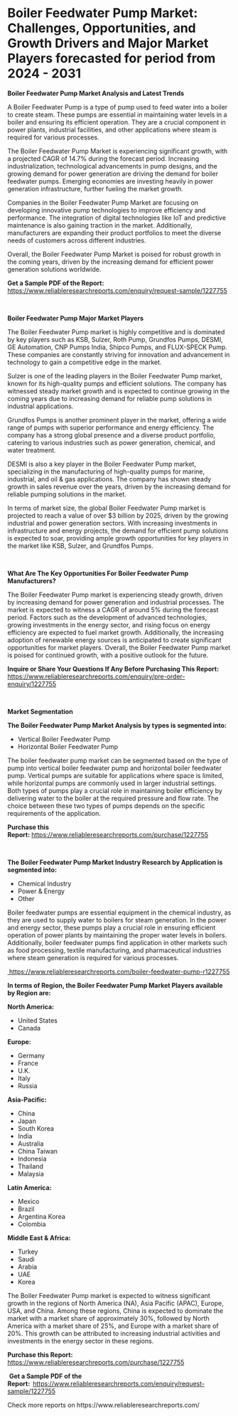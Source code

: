 <p><h1>Boiler Feedwater Pump Market: Challenges, Opportunities, and Growth Drivers and Major Market Players forecasted for period from 2024 - 2031</h1></p><p><strong>Boiler Feedwater Pump Market Analysis and Latest Trends</strong></p>
<p><p>A Boiler Feedwater Pump is a type of pump used to feed water into a boiler to create steam. These pumps are essential in maintaining water levels in a boiler and ensuring its efficient operation. They are a crucial component in power plants, industrial facilities, and other applications where steam is required for various processes.</p><p>The Boiler Feedwater Pump Market is experiencing significant growth, with a projected CAGR of 14.7% during the forecast period. Increasing industrialization, technological advancements in pump designs, and the growing demand for power generation are driving the demand for boiler feedwater pumps. Emerging economies are investing heavily in power generation infrastructure, further fueling the market growth.</p><p>Companies in the Boiler Feedwater Pump Market are focusing on developing innovative pump technologies to improve efficiency and performance. The integration of digital technologies like IoT and predictive maintenance is also gaining traction in the market. Additionally, manufacturers are expanding their product portfolios to meet the diverse needs of customers across different industries.</p><p>Overall, the Boiler Feedwater Pump Market is poised for robust growth in the coming years, driven by the increasing demand for efficient power generation solutions worldwide.</p></p>
<p><strong>Get a Sample PDF of the Report:&nbsp;</strong> <a href="https://www.reliableresearchreports.com/enquiry/request-sample/1227755">https://www.reliableresearchreports.com/enquiry/request-sample/1227755</a></p>
<p>&nbsp;</p>
<p><strong>Boiler Feedwater Pump Major Market Players</strong></p>
<p><p>The Boiler Feedwater Pump market is highly competitive and is dominated by key players such as KSB, Sulzer, Roth Pump, Grundfos Pumps, DESMI, GE Automation, CNP Pumps India, Shipco Pumps, and FLUX-SPECK Pump. These companies are constantly striving for innovation and advancement in technology to gain a competitive edge in the market.</p><p>Sulzer is one of the leading players in the Boiler Feedwater Pump market, known for its high-quality pumps and efficient solutions. The company has witnessed steady market growth and is expected to continue growing in the coming years due to increasing demand for reliable pump solutions in industrial applications.</p><p>Grundfos Pumps is another prominent player in the market, offering a wide range of pumps with superior performance and energy efficiency. The company has a strong global presence and a diverse product portfolio, catering to various industries such as power generation, chemical, and water treatment.</p><p>DESMI is also a key player in the Boiler Feedwater Pump market, specializing in the manufacturing of high-quality pumps for marine, industrial, and oil & gas applications. The company has shown steady growth in sales revenue over the years, driven by the increasing demand for reliable pumping solutions in the market.</p><p>In terms of market size, the global Boiler Feedwater Pump market is projected to reach a value of over $3 billion by 2025, driven by the growing industrial and power generation sectors. With increasing investments in infrastructure and energy projects, the demand for efficient pump solutions is expected to soar, providing ample growth opportunities for key players in the market like KSB, Sulzer, and Grundfos Pumps.</p></p>
<p>&nbsp;</p>
<p><strong>What Are The Key Opportunities For Boiler Feedwater Pump Manufacturers?</strong></p>
<p><p>The Boiler Feedwater Pump market is experiencing steady growth, driven by increasing demand for power generation and industrial processes. The market is expected to witness a CAGR of around 5% during the forecast period. Factors such as the development of advanced technologies, growing investments in the energy sector, and rising focus on energy efficiency are expected to fuel market growth. Additionally, the increasing adoption of renewable energy sources is anticipated to create significant opportunities for market players. Overall, the Boiler Feedwater Pump market is poised for continued growth, with a positive outlook for the future.</p></p>
<p><strong>Inquire or Share Your Questions If Any Before Purchasing This Report:</strong> <a href="https://www.reliableresearchreports.com/enquiry/pre-order-enquiry/1227755">https://www.reliableresearchreports.com/enquiry/pre-order-enquiry/1227755</a></p>
<p>&nbsp;</p>
<p><strong>Market Segmentation</strong></p>
<p><strong>The Boiler Feedwater Pump Market Analysis by types is segmented into:</strong></p>
<p><ul><li>Vertical Boiler Feedwater Pump</li><li>Horizontal Boiler Feedwater Pump</li></ul></p>
<p><p>The boiler feedwater pump market can be segmented based on the type of pump into vertical boiler feedwater pump and horizontal boiler feedwater pump. Vertical pumps are suitable for applications where space is limited, while horizontal pumps are commonly used in larger industrial settings. Both types of pumps play a crucial role in maintaining boiler efficiency by delivering water to the boiler at the required pressure and flow rate. The choice between these two types of pumps depends on the specific requirements of the application.</p></p>
<p><strong>Purchase this Report:&nbsp;</strong><a href="https://www.reliableresearchreports.com/purchase/1227755">https://www.reliableresearchreports.com/purchase/1227755</a></p>
<p>&nbsp;</p>
<p><strong>The Boiler Feedwater Pump Market Industry Research by Application is segmented into:</strong></p>
<p><ul><li>Chemical Industry</li><li>Power & Energy</li><li>Other</li></ul></p>
<p><p>Boiler feedwater pumps are essential equipment in the chemical industry, as they are used to supply water to boilers for steam generation. In the power and energy sector, these pumps play a crucial role in ensuring efficient operation of power plants by maintaining the proper water levels in boilers. Additionally, boiler feedwater pumps find application in other markets such as food processing, textile manufacturing, and pharmaceutical industries where steam generation is required for various processes.</p></p>
<p><a href="https://www.reliableresearchreports.com/boiler-feedwater-pump-r1227755">&nbsp;https://www.reliableresearchreports.com/boiler-feedwater-pump-r1227755</a></p>
<p><strong>In terms of Region, the Boiler Feedwater Pump Market Players available by Region are:</strong></p>
<p>
    <p> <strong> North America: </strong>
        <ul>
            <li>United States</li>
            <li>Canada</li>
        </ul>
        </p> 
    <p> <strong> Europe: </strong>
        <ul>
            <li>Germany</li>
            <li>France</li>
            <li>U.K.</li>
            <li>Italy</li>
            <li>Russia</li>
        </ul>
        </p> 
    <p> <strong> Asia-Pacific: </strong>
        <ul>
            <li>China</li>
            <li>Japan</li>
            <li>South Korea</li>
            <li>India</li>
            <li>Australia</li>
            <li>China Taiwan</li>
            <li>Indonesia</li>
            <li>Thailand</li>
            <li>Malaysia</li>
        </ul>
        </p> 
    <p> <strong> Latin America: </strong>
        <ul>
            <li>Mexico</li>
            <li>Brazil</li>
            <li>Argentina Korea</li>
            <li>Colombia</li>
        </ul>
        </p> 
    <p> <strong> Middle East & Africa: </strong>
        <ul>
            <li>Turkey</li>
            <li>Saudi</li>
            <li>Arabia</li>
            <li>UAE</li>
            <li>Korea</li>
        </ul>
    </p>
    </p>
<p><p>The Boiler Feedwater Pump market is expected to witness significant growth in the regions of North America (NA), Asia Pacific (APAC), Europe, USA, and China. Among these regions, China is expected to dominate the market with a market share of approximately 30%, followed by North America with a market share of 25%, and Europe with a market share of 20%. This growth can be attributed to increasing industrial activities and investments in the energy sector in these regions.</p></p>
<p><strong>Purchase this Report: </strong><a href="https://www.reliableresearchreports.com/purchase/1227755">https://www.reliableresearchreports.com/purchase/1227755</a></p>
<p>&nbsp;<strong>Get a Sample PDF of the Report:&nbsp;&nbsp;</strong><a href="https://www.reliableresearchreports.com/enquiry/request-sample/1227755">https://www.reliableresearchreports.com/enquiry/request-sample/1227755</a></p>
<p><strong></strong></p>
<p>Check more reports on https://www.reliableresearchreports.com/</p>